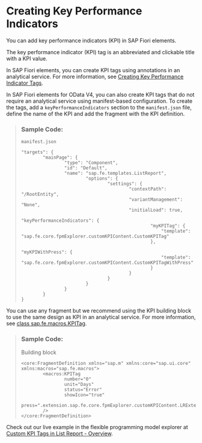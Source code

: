 <!-- loio88743992c11d4fb7bb5d39a667ff9f79 -->

# Creating Key Performance Indicators

You can add key performance indicators \(KPI\) in SAP Fiori elements.

The key performance indicator \(KPI\) tag is an abbreviated and clickable title with a KPI value.

In SAP Fiori elements, you can create KPI tags using annotations in an analytical service. For more information, see [Creating Key Performance Indicator Tags](creating-key-performance-indicator-tags-d80a360.md).

In SAP Fiori elements for OData V4, you can also create KPI tags that do not require an analytical service using manifest-based configuration. To create the tags, add a `keyPerformanceIndicators` section to the `manifest.json` file, define the name of the KPI and add the fragment with the KPI definition.

> ### Sample Code:  
> `manifest.json`
> 
> ```
> "targets": {
>         "mainPage": {
>                 "type": "Component",
>                 "id": "Default",
>                 "name": "sap.fe.templates.ListReport",
>                         "options": {
>                                 "settings": {
>                                         "contextPath": "/RootEntity",
>                                         "variantManagement": "None",
>                                         "initialLoad": true,
>                                         "keyPerformanceIndicators": {
>                                                 "myKPITag": {
>                                                     "template": "sap.fe.core.fpmExplorer.customKPIContent.CustomKPITag"
>                                                 },
>                                                 "myKPIWithPress": {
>                                                     "template": "sap.fe.core.fpmExplorer.customKPIContent.CustomKPITagWithPress"
>                                                 }
>                                         }
>                                 }
>                         }
>                 }
>         }
> }
> 
> ```

You can use any fragment but we recommend using the KPI building block to use the same design as KPI in an analytical service. For more information, see [class sap.fe.macros.KPITag](https://ui5.sap.com/#/api/sap.fe.macros.KPITag).

> ### Sample Code:  
> Building block
> 
> ```
> <core:FragmentDefinition xmlns="sap.m" xmlns:core="sap.ui.core" xmlns:macros="sap.fe.macros">
>         <macros:KPITag
>                 number="0"
>                 unit="Days"
>                 status="Error"
>                 showIcon="true"
>                 press=".extension.sap.fe.core.fpmExplorer.customKPIContent.LRExtend.onKPIPressed"
>         />
> </core:FragmentDefinition>
> ```

Check out our live example in the flexible programming model explorer at [Custom KPI Tags in List Report - Overview](https://ui5.sap.com/test-resources/sap/fe/core/fpmExplorer/index.html#/customElements/CustomKPITags/customKPIContent).

